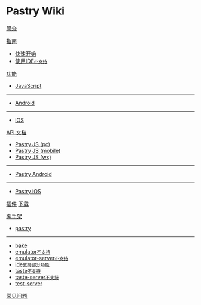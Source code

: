 # Pastry Wiki

[简介](index.md)

[指南]()

  * [快速开始](quickstart.md)
  * [使用IDE`不支持`](ide.md)

[功能]()

  * [JavaScript](tutorials/pastry-js.md)
  - - - -
  * [Android](tutorials/pastry-android.md)
  - - - -
  * [iOS](tutorials/pastry-ios.md)

[API 文档]()

  * [Pastry JS (pc)](apiDoc/1.0.0/pc/index.html)
  * [Pastry JS (mobile)](apiDoc/1.0.0/mobile/index.html)
  * [Pastry JS (wx)](apiDoc/1.0.0/wx/index.html)
  - - - -
  * [Pastry Android](apiDoc/1.0.0/android/index.html)
  - - - -
  * [Pastry iOS](apiDoc/1.0.0/ios/index.html)
  
[插件](plugins.md)
[下载](download.md)
      
[脚手架]()

  * [pastry](cli/cli.md)
  - - - -
  * [bake](pastry-cli/bake.md)
  * [emulator`不支持`](pastry-cli/emulator.md)
  * [emulator-server`不支持`](pastry-cli/emulator-server.md)
  * [ide`支持部分功能`](pastry-cli/ide.md)
  * [taste`不支持`](pastry-cli/taste.md)
  * [taste-server`不支持`](pastry-cli/taste-server.md)
  * [test-server](pastry-cli/test-server.md)

[常见问题](faq.md)


<!-- counter pixel for counting visitors -->
<!-- <img src="http://stats.markdown.io/mdwiki_info.gif" style="display:none;"/> -->

<script type="text/javascript">

  var _gaq = _gaq || [];
  _gaq.push(['_setAccount', 'UA-44627253-1']);
  _gaq.push(['_trackPageview']);

  (function() {
    var ga = document.createElement('script'); ga.type = 'text/javascript'; ga.async = true;
    ga.src = ('https:' == document.location.protocol ? 'https://ssl' : 'http://www') + '.google-analytics.com/ga.js';
    var s = document.getElementsByTagName('script')[0]; s.parentNode.insertBefore(ga, s);
  })();

</script>

